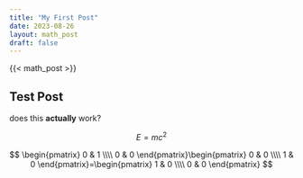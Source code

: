 ```yaml
---
title: "My First Post"
date: 2023-08-26
layout: math_post
draft: false
---
```


{{< math_post >}}
## Test Post

does this **actually** work?

$$ E=mc^2 $$

$$ \begin{pmatrix} 0 & 1 \\\\ 0 & 0 \end{pmatrix}\begin{pmatrix} 0 & 0 \\\\ 1 & 0 \end{pmatrix}=\begin{pmatrix} 1 & 0 \\\\ 0 & 0 \end{pmatrix} $$
